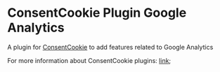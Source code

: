# ConsentCookie Plugin Google Analytics

A plugin for [ConsentCookie](https://github.com/humanswitch/consentcookie) to add features related to Google Analytics

For more information about ConsentCookie plugins: [link](https://github.com/humanswitch/consentcookie/blob/master/README.md);